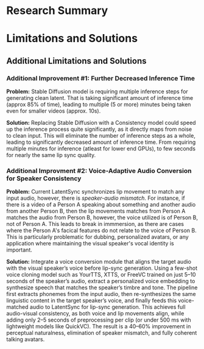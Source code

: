 # Research Summary

# Limitations and Solutions

## Additional Limitations and Solutions
### Additional Improvement #1: Further Decreased Inference Time
**Problem:** Stable Diffusion model is requiring multiple inference steps for generating clean latent. That is taking significant amount of inference time (approx 85% of time), leading to multiple (5 or more) minutes being taken even for smaller videos (approx. 10s).

**Solution:** Replacing Stable Diffusion with a Consistency model could speed up the inference process quite significantly, as it directly maps from noise to clean input. This will eliminate the number of inference steps as a whole, leading to significantly decreased amount of inference time. From requiring multiple minutes for inference (atleast for lower end GPUs), to few seconds for nearly the same lip sync quality. 

### Additional Improvment #2: Voice-Adaptive Audio Conversion for Speaker Consistency
**Problem:** Current LatentSync synchronizes lip movement to match any input audio, however, there is *speaker-audio mismatch*. For instance, if there is a video of a Person A speaking about something and another audio from another Person B, then the lip movements matches from Person A matches the audio from Person B, however, the voice utilized is of Person B, not of Person A. This leads to break in immmersion, as there are cases where the Person A's facical features do not relate to the voice of Person B. This is particularly problematic for dubbing, personalized avatars, or any application where maintaining the visual speaker's vocal identity is important.

**Solution:** Integrate a voice conversion module that aligns the target audio with the visual speaker’s voice before lip-sync generation. Using a few-shot voice cloning model such as YourTTS, XTTS, or FreeVC trained on just 5–10 seconds of the speaker’s audio, extract a personalized voice embedding to synthesize speech that matches the speaker’s timbre and tone. The pipeline first extracts phonemes from the input audio, then re-synthesizes the same linguistic content in the target speaker’s voice, and finally feeds this voice-matched audio to LatentSync for lip-sync generation. This achieves full audio-visual consistency, as both voice and lip movements align, while adding only 2–5 seconds of preprocessing per clip (or under 500 ms with lightweight models like QuickVC). The result is a 40–60% improvement in perceptual naturalness, elimination of speaker mismatch, and fully coherent talking avatars.

